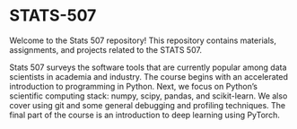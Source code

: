 # STATS-507

Welcome to the Stats 507 repository! This repository contains materials, assignments, and projects related to the STATS 507.

Stats 507 surveys the software tools that are currently popular among data scientists in academia and industry. The course begins with an accelerated introduction to programming in Python. Next, we focus on Python’s scientific computing stack: numpy, scipy, pandas, and scikit-learn. We also cover using git and some general debugging and profiling techniques. The final part of the course is an introduction to deep learning using PyTorch.
